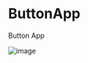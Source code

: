 # ButtonApp
Button App

![image](https://user-images.githubusercontent.com/79883576/112255765-3e24f000-8ca6-11eb-869e-7ab52a5115d5.png)

